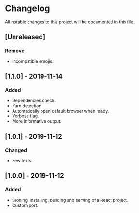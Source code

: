 # Changelog
All notable changes to this project will be documented in this file.

## [Unreleased]
### Remove
- Incompatible emojis.

## [1.1.0] - 2019-11-14
### Added
- Dependencies check.
- Yarn detection.
- Automatically open default browser when ready.
- Verbose flag.
- More informative output.

## [1.0.1] - 2019-11-12
### Changed
- Few texts.

## [1.0.0] - 2019-11-12
### Added
- Cloning, installing, building and serving of a React project.
- Custom port.